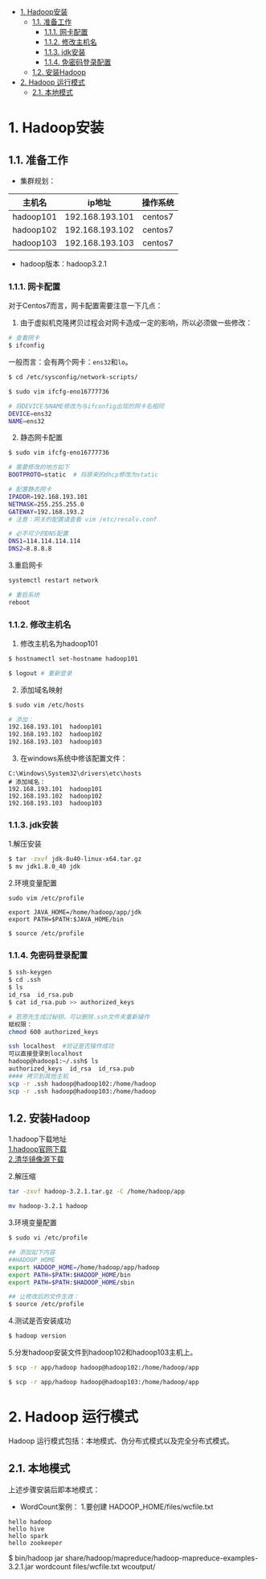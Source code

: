 <!-- TOC -->

- [1. Hadoop安装](#1-hadoop安装)
    - [1.1. 准备工作](#11-准备工作)
        - [1.1.1. 网卡配置](#111-网卡配置)
        - [1.1.2. 修改主机名](#112-修改主机名)
        - [1.1.3. jdk安装](#113-jdk安装)
        - [1.1.4. 免密码登录配置](#114-免密码登录配置)
    - [1.2. 安装Hadoop](#12-安装hadoop)
- [2. Hadoop 运行模式](#2-hadoop-运行模式)
    - [2.1. 本地模式](#21-本地模式)

<!-- /TOC -->
# 1. Hadoop安装
## 1.1. 准备工作
* 集群规划：

| 主机名 | ip地址 | 操作系统 |
| :---: | :----: | :----: |
| hadoop101 | 192.168.193.101 | centos7 |
| hadoop102 | 192.168.193.102 | centos7 |
| hadoop103 | 192.168.193.103 | centos7 |

* hadoop版本：hadoop3.2.1

### 1.1.1. 网卡配置
对于Centos7而言，网卡配置需要注意一下几点：
1. 由于虚拟机克隆拷贝过程会对网卡造成一定的影响，所以必须做一些修改：
```sh
# 查看网卡
$ ifconfig
```
一般而言：会有两个网卡：`ens32`和`lo`。
```sh
$ cd /etc/sysconfig/network-scripts/

$ sudo vim ifcfg-eno16777736

# 将DEVICE与NAME修改为与ifconfig出现的网卡名相同
DEVICE=ens32
NAME=ens32
```
2. 静态网卡配置  
```sh
$ sudo vim ifcfg-eno16777736

# 需要修改的地方如下
BOOTPROTO=static  # 将原来的dhcp修改为static

# 配置静态网卡
IPADDR=192.168.193.101
NETMASK=255.255.255.0
GATEWAY=192.168.193.2 
# 注意：网关的配置请查看 vim /etc/resolv.conf 

# 必不可少的DNS配置
DNS1=114.114.114.114
DNS2=8.8.8.8
```

3.重启网卡
```sh
systemctl restart network

# 重启系统
reboot
```

<div STYLE="page-break-after: always;"></div>

### 1.1.2. 修改主机名
1. 修改主机名为hadoop101  
```sh
$ hostnamectl set-hostname hadoop101

$ logout # 重新登录
```

2. 添加域名映射  
```sh
$ sudo vim /etc/hosts

# 添加：
192.168.193.101  hadoop101
192.168.193.102  hadoop102
192.168.193.103  hadoop103
```

3. 在windows系统中修该配置文件：
```
C:\Windows\System32\drivers\etc\hosts
# 添加域名：
192.168.193.101  hadoop101
192.168.193.102  hadoop102
192.168.193.103  hadoop103
```

### 1.1.3. jdk安装
1.解压安装
```sh
$ tar -zxvf jdk-8u40-linux-x64.tar.gz 
$ mv jdk1.8.0_40 jdk

```
2.环境变量配置
```
sudo vim /etc/profile

export JAVA_HOME=/home/hadoop/app/jdk
export PATH=$PATH:$JAVA_HOME/bin

$ source /etc/profile
```

### 1.1.4. 免密码登录配置
```sh
$ ssh-keygen
$ cd .ssh
$ ls
id_rsa  id_rsa.pub
$ cat id_rsa.pub >> authorized_keys

# 若原先生成过秘钥，可以删除.ssh文件夹重新操作
赋权限：
chmod 600 authorized_keys

ssh localhost  #验证是否操作成功
可以直接登录到localhost
hadoop@hadoop1:~/.ssh$ ls
authorized_keys  id_rsa  id_rsa.pub  
#### 拷贝到其他主机
scp -r .ssh hadoop@hadoop102:/home/hadoop
scp -r .ssh hadoop@hadoop103:/home/hadoop

```

## 1.2. 安装Hadoop
1.hadoop下载地址  
[1.hadoop官网下载](https://archive.apache.org/dist/hadoop/common/)  
[2.清华镜像源下载](https://mirrors.tuna.tsinghua.edu.cn/apache/hadoop/)

2.解压缩
```sh
tar -zxvf hadoop-3.2.1.tar.gz -C /home/hadoop/app

mv hadoop-3.2.1 hadoop
```


3.环境变量配置
```sh
$ sudo vi /etc/profile

## 添加如下内容
##HADOOP_HOME
export HADOOP_HOME=/home/hadoop/app/hadoop
export PATH=$PATH:$HADOOP_HOME/bin
export PATH=$PATH:$HADOOP_HOME/sbin

## 让修改后的文件生效：
$ source /etc/profile
```

4.测试是否安装成功
```sh
$ hadoop version
```

5.分发hadoop安装文件到hadoop102和hadoop103主机上。
```sh
$ scp -r app/hadoop hadoop@hadoop102:/home/hadoop/app

$ scp -r app/hadoop hadoop@hadoop103:/home/hadoop/app
```


# 2. Hadoop 运行模式
Hadoop 运行模式包括：本地模式、伪分布式模式以及完全分布式模式。

## 2.1. 本地模式
上述步骤安装后即本地模式：
* WordCount案例：
1.要创建 HADOOP_HOME/files/wcfile.txt
```
hello hadoop
hello hive
hello spark
hello zookeeper
```

$ bin/hadoop jar share/hadoop/mapreduce/hadoop-mapreduce-examples-3.2.1.jar  wordcount files/wcfile.txt wcoutput/

